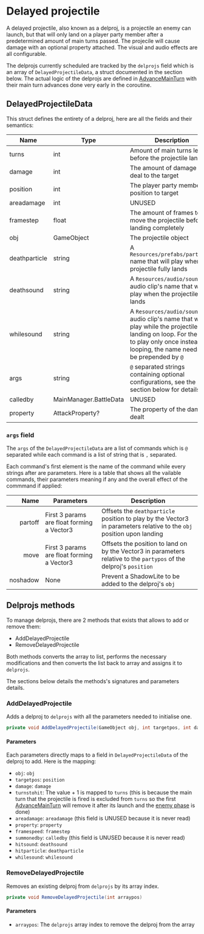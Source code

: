# Delayed projectile
A delayed projectile, also known as a delproj, is a projectile an enemy can launch, but that will only land on a player party member after a predetermined amount of main turns passed. The projecile will cause damage with an optional property attached. The visual and audio effects are all configurable.

The delprojs currently scheduled are tracked by the `delprojs` field which is an array of `DelayedProjectileData`, a struct documented in the section below. The actual logic of the delprojs are defined in [AdvanceMainTurn](../Battle%20flow/Action%20coroutines/AdvanceMainTurn.md#delprojs-advance) with their main turn advances done very early in the coroutine.

## DelayedProjectileData
This struct defines the entirety of a delproj, here are all the fields and their semantics:

|Name|Type|Description|
|----|----|-----------|
|turns|int|Amount of main turns left before the projectile lands|
|damage|int|The amount of damage to deal to the target|
|position|int|The player party member position to target|
|areadamage|int|UNUSED|
|framestep|float|The amount of frames to move the projectile before landing completely|
|obj|GameObject|The projectile object|
|deathparticle|string|A `Resources/prefabs/particles` name that will play when the projectile fully lands|
|deathsound|string|A `Resources/audio/sounds` audio clip's name that will play when the projectile fully lands|
|whilesound|string|A `Resources/audio/sounds` audio clip's name that will be play while the projectile is landing on loop. For the clip to play only once instead of looping, the name needs to be prepended by `@`|
|args|string|`@` separated strings containing optional configurations, see the section below for details|
|calledby|MainManager.BattleData|UNUSED|
|property|AttackProperty?|The property of the damage dealt|

### `args` field
The `args` of the `DelayedProjectileData` are a list of commands which is `@` separated while each command is a list of string that is `,` separated.

Each command's first element is the name of the command while every strings after are parameters. Here is a table that shows all the vailable commands, their parameters meaning if any and the overall effect of the commmand if applied:

|Name|Parameters|Description|
|---:|------|-----------|
|partoff|First 3 params are float forming a Vector3|Offsets the `deathparticle` position to play by the Vector3 in parameters relative to the `obj` position upon landing|
|move|First 3 params are float forming a Vector3|Offsets the position to land on by the Vector3 in parameters relative to the `partypos` of the delproj's `position`|
|noshadow|None|Prevent a ShadowLite to be added to the delproj's `obj`|

## Delprojs methods
To manage delprojs, there are 2 methods that exists that allows to add or remove them:

- AddDelayedProjectile 
- RemoveDelayedProjectile 

Both methods converts the array to list, performs the necessary modifications and then converts the list back to array and assigns it to `delprojs`.

The sections below details the methods's signatures and parameters details.

### AddDelayedProjectile
Adds a delproj to `delprojs` with all the parameters needed to initialise one.

```cs
private void AddDelayedProjectile(GameObject obj, int targetpos, int damage, int turnstohit, int areadamage, AttackProperty? property, float framespeed, MainManager.BattleData summonedby, string hitsound, string hitparticle, string whilesound)
```

#### Parameters
Each parameters directly maps to a field in `DelayedProjectileData` of the delproj to add. Here is the mapping:

- `obj`: `obj`
- `targetpos`: `position`
- `damage`: `damage`
- `turnstohit`: The value + 1 is mapped to `turns` (this is because the main turn that the projectile is fired is excluded from `turns` so the first [AdvanceMainTurn](../Battle%20flow/Action%20coroutines/AdvanceMainTurn.md) will remove it after its launch and the [enemy phase](../Battle%20flow/Main%20turn%20life%20cycle.md#enemy-phase) is done)
- `areadamage`: `areadamage` (this field is UNUSED because it is never read)
- `property`: `property`
- `framespeed`: `framestep`
- `summonedby`: `calledby` (this field is UNUSED because it is never read)
- `hitsound`: `deathsound`
- `hitparticle`: `deathparticle`
- `whilesound`: `whilesound`

### RemoveDelayedProjectile
Removes an existing delproj from `delprojs` by its array index.

```cs
private void RemoveDelayedProjectile(int arraypos)
```

#### Parameters

- `arraypos`: The `delprojs` array index to remove the delproj from the array
